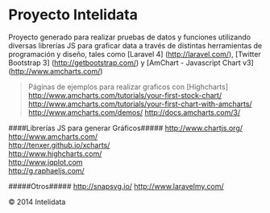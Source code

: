Proyecto Intelidata
===================
Proyecto generado para realizar pruebas de datos y funciones utilizando diversas librerías JS para graficar data a través de distintas herramientas de programación y diseño, tales como [Laravel 4] (http://laravel.com/), [Twitter Bootstrap 3] (http://getbootstrap.com/) y [AmChart - Javascript Chart v3] (http://www.amcharts.com/)

>Páginas de ejemplos para realizar graficos con [Highcharts]  
><http://www.amcharts.com/tutorials/your-first-stock-chart/>  
><http://www.amcharts.com/tutorials/your-first-chart-with-amcharts/>
><http://www.amcharts.com/demos/>
><http://docs.amcharts.com/3/>

####Librerías JS para generar Gráficos#####
http://www.chartjs.org/  
http://www.amcharts.com/  
http://tenxer.github.io/xcharts/  
http://www.highcharts.com/  
http://www.jqplot.com  
http://g.raphaeljs.com/  

#####Otros#####
http://snapsvg.io/
http://www.laravelmy.com/  
 
&copy; 2014 Intelidata

